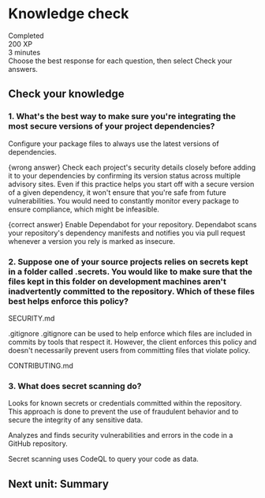 # Knowledge check
Completed  
200 XP  
3 minutes  
Choose the best response for each question, then select Check your answers.  

## Check your knowledge

### 1. What's the best way to make sure you're integrating the most secure versions of your project dependencies? 

Configure your package files to always use the latest versions of dependencies.

{wrong answer}
Check each project's security details closely before adding it to your dependencies by confirming its version status across multiple advisory sites.
Even if this practice helps you start off with a secure version of a given dependency, it won't ensure that you're safe from future vulnerabilities. You would need to constantly monitor every package to ensure compliance, which might be infeasible.

{correct answer}
Enable Dependabot for your repository.
Dependabot scans your repository's dependency manifests and notifies you via pull request whenever a version you rely is marked as insecure.

### 2. Suppose one of your source projects relies on secrets kept in a folder called .secrets. You would like to make sure that the files kept in this folder on development machines aren't inadvertently committed to the repository. Which of these files best helps enforce this policy? 

SECURITY.md

.gitignore
.gitignore can be used to help enforce which files are included in commits by tools that respect it. However, the client enforces this policy and doesn't necessarily prevent users from committing files that violate policy.


CONTRIBUTING.md

### 3. What does secret scanning do? 

Looks for known secrets or credentials committed within the repository.
This approach is done to prevent the use of fraudulent behavior and to secure the integrity of any sensitive data.


Analyzes and finds security vulnerabilities and errors in the code in a GitHub repository.

Secret scanning uses CodeQL to query your code as data.

## Next unit: Summary
